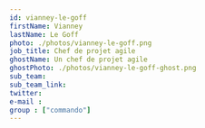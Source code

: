 ```yaml
---
id: vianney-le-goff
firstName: Vianney
lastName: Le Goff
photo: ./photos/vianney-le-goff.png
job_title: Chef de projet agile
ghostName: Un chef de projet agile
ghostPhoto: ./photos/vianney-le-goff-ghost.png
sub_team:
sub_team_link:
twitter:
e-mail :
group : ["commando"]
---
```

